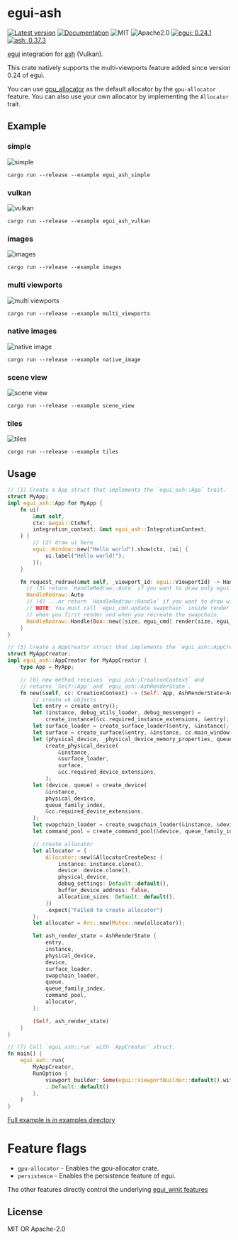 # egui-ash

[![Latest version](https://img.shields.io/crates/v/egui-ash.svg)](https://crates.io/crates/egui-ash)
[![Documentation](https://docs.rs/egui-ash/badge.svg)](https://docs.rs/egui-ash)
![MIT](https://img.shields.io/badge/license-MIT-blue.svg)
![Apache2.0](https://img.shields.io/badge/license-Apache2.0-blue.svg)
[![egui: 0.24.1](https://img.shields.io/badge/egui%20-0.24.1-orange)](https://docs.rs/egui/0.24.1/egui)
[![ash: 0.37.3](https://img.shields.io/badge/ash%20-0.37.3-orange)](https://docs.rs/ash/0.37.3/ash)

[egui](https://github.com/emilk/egui) integration for [ash](https://github.com/MaikKlein/ash) (Vulkan).

This crate natively supports the multi-viewports feature added since version 0.24 of egui.

You can use [gpu_allocator](https://github.com/Traverse-Research/gpu-allocator) as the default allocator by the `gpu-allocator` feature.
You can also use your own allocator by implementing the `Allocator` trait.

## Example

### simple

![simple](./screenshots/egui-ash-simple.png)

```
cargo run --release --example egui_ash_simple
```

### vulkan

![vulkan](./screenshots/egui-ash-vulkan.png)

```
cargo run --release --example egui_ash_vulkan
```

### images

![images](./screenshots/egui-ash-images.png)

```
cargo run --release --example images
```

### multi viewports

![multi viewports](./screenshots/egui-ash-multi-viewports.png)

```
cargo run --release --example multi_viewports
```

### native images

![native image](./screenshots/egui-ash-native-image.png)

```
cargo run --release --example native_image
```

### scene view

![scene view](./screenshots/egui-ash-scene-view.png)

```
cargo run --release --example scene_view
```

### tiles

![tiles](./screenshots/egui-ash-tiles.png)

```
cargo run --release --example tiles
```

## Usage

```rust
// (1) Create a App struct that implements the `egui_ash::App` trait.
struct MyApp;
impl egui_ash::App for MyApp {
    fn ui(
        &mut self,
        ctx: &egui::CtxRef,
        integration_context: &mut egui_ash::IntegrationContext,
    ) {
        // (2) draw ui here
        egui::Window::new("Hello world").show(ctx, |ui| {
            ui.label("Hello world!");
        });
    }

    fn request_redraw(&mut self, _viewport_id: egui::ViewportId) -> HandleRedraw {
      // (3) return `HandleRedraw::Auto` if you want to draw only egui.
      HandleRedraw::Auto
      // (4) ...or return `HandleRedraw::Handle` if you want to draw with ash.
      // NOTE: You must call `egui_cmd.update_swapchain` inside render function
      // when you first render and when you recreate the swapchain.
      HandleRedraw::Handle(Box::new(|size, egui_cmd| render(size, egui_cmd)))
    }
}

// (5) Create a AppCreator struct that implements the `egui_ash::AppCreator` trait.
struct MyAppCreator;
impl egui_ash::AppCreator for MyAppCreator {
    type App = MyApp;

    // (6) new method receives `egui_ash::CreationContext` and
    // returns `Self::App` and `egui_ash::AshRenderState`.
    fn new(&self, cc: CreationContext) -> (Self::App, AshRenderState<Arc<Mutex<Allocator>>>) {
        // create vk objects
        let entry = create_entry();
        let (instance, debug_utils_loader, debug_messenger) =
            create_instance(&cc.required_instance_extensions, &entry);
        let surface_loader = create_surface_loader(&entry, &instance);
        let surface = create_surface(&entry, &instance, cc.main_window);
        let (physical_device, _physical_device_memory_properties, queue_family_index) =
            create_physical_device(
                &instance,
                &surface_loader,
                surface,
                &cc.required_device_extensions,
            );
        let (device, queue) = create_device(
            &instance,
            physical_device,
            queue_family_index,
            &cc.required_device_extensions,
        );
        let swapchain_loader = create_swapchain_loader(&instance, &device);
        let command_pool = create_command_pool(&device, queue_family_index);

        // create allocator
        let allocator = {
            Allocator::new(&AllocatorCreateDesc {
                instance: instance.clone(),
                device: device.clone(),
                physical_device,
                debug_settings: Default::default(),
                buffer_device_address: false,
                allocation_sizes: Default::default(),
            })
            .expect("Failed to create allocator")
        };
        let allocator = Arc::new(Mutex::new(allocator));

        let ash_render_state = AshRenderState {
            entry,
            instance,
            physical_device,
            device,
            surface_loader,
            swapchain_loader,
            queue,
            queue_family_index,
            command_pool,
            allocator,
        };

        (Self, ash_render_state)
    }
}

// (7) Call `egui_ash::run` with `AppCreator` struct.
fn main() {
    egui_ash::run(
        MyAppCreator,
        RunOption {
            viewport_builder: Some(egui::ViewportBuilder::default().with_title("egui-ash")),
            ..Default::default()
        },
    )
}
```

[Full example is in examples directory](https://github.com/MatchaChoco010/egui-ash/tree/main/examples)

# Feature flags

- `gpu-allocator` - Enables the gpu-allocator crate.
- `persistence` - Enables the persistence feature of egui.

The other features directly control the underlying [egui_winit features](https://docs.rs/egui-winit/latest/egui_winit/)

## License

MIT OR Apache-2.0
